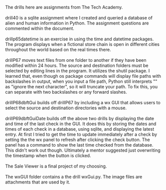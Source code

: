 The drills here are assignments from The Tech Academy. 
</br></br>
drill40 is a sqlite assignment where I created and queried a database of alien and human information in Python. The assignment questions are commented within the document. 
</br></br>
drillp65datetime is an exercise in using the time and datetime packages. The program displays when a fictional store chain is open in different cities throughout the world based on the real times there.
</br></br>
drillP67 moves text files from one folder to another if they have been modified within 24 hours. The source and destination folders must be selected by editing lines in the program. It utilizes the shutil package. 
I learned that, even though os package commands will display file paths with backslashes in output, when you input a file path, Python still interprets "\" as "ignore the next character", 
so it will truncate your path. To fix this, you can separate with two backslashes or any forward slashes.
</br></br>
drillP68dbftGui builds off drillP67 by including a wx GUI that allows users to select the source and destination directories with a mouse.
</br></br>
drillP69dbftGuiDate builds off the above two drills by displaying the date and time of the last check in the GUI. 
It does this by storing the dates and times of each check in a database, using sqlite, and displaying the latest entry.
At first I tried to get the time to update immediately after a check by setting the the wx panel to refresh after clicking the check button. The panel has a command to show the last time checked from the database. This didn't work out though. Ultimately a mentor suggested just overwriting the timestamp when the button is clicked.
</br></br>
The Sale Viewer is a final project of my choosing.
</br></br>
The wxGUI folder contains a the drill wxGui.py. The image files are attachments that are used by it.
